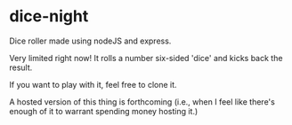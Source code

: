 # dice-night
Dice roller made using nodeJS and express.

Very limited right now! It rolls a number six-sided 'dice' and kicks back the result.

If you want to play with it, feel free to clone it.

A hosted version of this thing is forthcoming (i.e., when I feel like there's enough of it to warrant spending money hosting it.)
